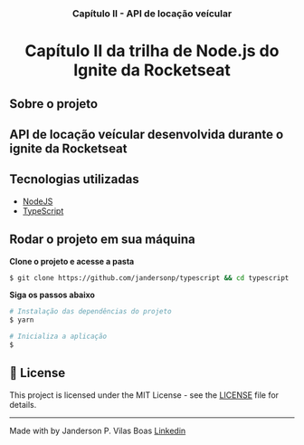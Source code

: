 <h3 align="center">
  Capítulo II - API de locação veícular
</h3>

<h1 align="center">
  Capítulo II da trilha de Node.js do Ignite da Rocketseat
</h1>

## Sobre o projeto

## API de locação veícular desenvolvida durante o ignite da Rocketseat

## Tecnologias utilizadas

- [NodeJS](https://nodejs.org/en/)
- [TypeScript](https://www.typescriptlang.org/)

## Rodar o projeto em sua máquina

**Clone o projeto e acesse a pasta**

```bash
$ git clone https://github.com/jandersonp/typescript && cd typescript
```

**Siga os passos abaixo**

```bash
# Instalação das dependências do projeto
$ yarn

# Inicializa a aplicação
$

```

## 📝 License

This project is licensed under the MIT License - see the [LICENSE](LICENSE) file for details.

---

Made with by Janderson P. Vilas Boas [Linkedin](https://www.linkedin.com/in/jandersonvilasboas/)
